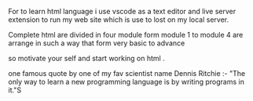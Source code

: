 For to learn html language i use vscode as a text editor and live server extension to run my web site which is use to lost on my local server.

Complete html are divided in four module form module 1 to module 4 are arrange in such a way that form very basic to advance 

so motivate your self and start working on html .

one famous quote by one of my fav scientist name Dennis Ritchie :-
    "The only way to learn a new 
    programming language is by writing programs in it."S